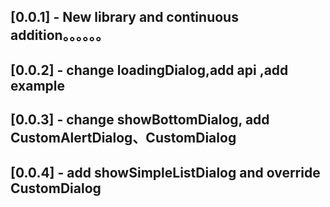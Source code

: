 ## [0.0.1] - New library and continuous addition。。。。。。

## [0.0.2] - change loadingDialog,add api ,add example

## [0.0.3] - change showBottomDialog, add CustomAlertDialog、CustomDialog

## [0.0.4] - add  showSimpleListDialog  and override CustomDialog

